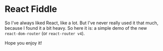 # React Fiddle

So I've always liked React, like a lot. But I've never really used it that much, because I found it a bit heavy. So here it is: a simple demo of the new `react-dom-router` (or `react-router v4`).

Hope you enjoy it!